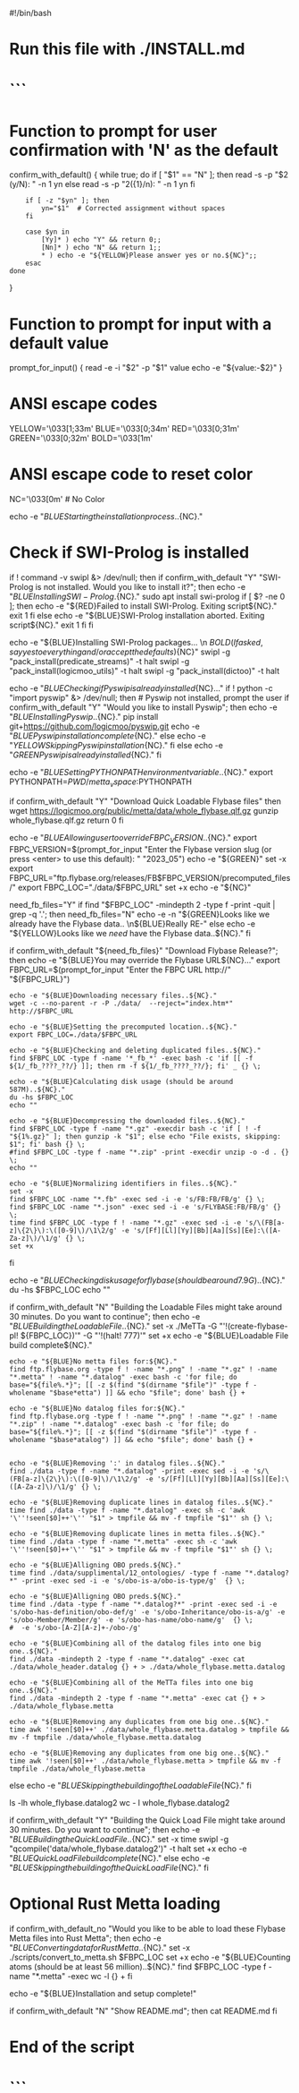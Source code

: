 #!/bin/bash
# Run this file with ./INSTALL.md
# ```

# Function to prompt for user confirmation with 'N' as the default
confirm_with_default() {
    while true; do
        if [ "$1" == "N" ]; then
            read -s -p "$2 (y/N): " -n 1 yn
        else
            read -s -p "$2 (${1}/n): " -n 1 yn
        fi

        if [ -z "$yn" ]; then
            yn="$1"  # Corrected assignment without spaces
        fi

        case $yn in
            [Yy]* ) echo "Y" && return 0;;
            [Nn]* ) echo "N" && return 1;;
            * ) echo -e "${YELLOW}Please answer yes or no.${NC}";;
        esac
    done
}



# Function to prompt for input with a default value
prompt_for_input() {
    read -e -i "$2" -p "$1" value
    echo -e "${value:-$2}"
}

# ANSI escape codes
YELLOW='\033[1;33m'
BLUE='\033[0;34m'
RED='\033[0;31m'
GREEN='\033[0;32m'
BOLD='\033[1m'
# ANSI escape code to reset color
NC='\033[0m' # No Color


echo -e "${BLUE}Starting the installation process..${NC}."

# Check if SWI-Prolog is installed
if ! command -v swipl &> /dev/null; then
    if confirm_with_default "Y" "SWI-Prolog is not installed. Would you like to install it?"; then
        echo -e "${BLUE}Installing SWI-Prolog.${NC}."
        sudo apt install swi-prolog
        if [ $? -ne 0 ]; then
            echo -e "${RED}Failed to install SWI-Prolog. Exiting script${NC}."
            exit 1
        fi
    else
        echo -e "${BLUE}SWI-Prolog installation aborted. Exiting script${NC}."
        exit 1
    fi
fi

echo -e "${BLUE}Installing SWI-Prolog packages... \n ${BOLD}(If asked, say yes to everything and/or accept the defaults)${NC}"
swipl -g "pack_install(predicate_streams)" -t halt
swipl -g "pack_install(logicmoo_utils)" -t halt
swipl -g "pack_install(dictoo)" -t halt


echo -e "${BLUE}Checking if Pyswip is already installed${NC}..."
if ! python -c "import pyswip" &> /dev/null; then
    # Pyswip not installed, prompt the user
    if confirm_with_default "Y" "Would you like to install Pyswip"; then
        echo -e "${BLUE}Installing Pyswip..${NC}."
        pip install git+https://github.com/logicmoo/pyswip.git
        echo -e "${BLUE}Pyswip installation complete${NC}."
    else
        echo -e "${YELLOW}Skipping Pyswip installation${NC}."
    fi
else
    echo -e "${GREEN}Pyswip is already installed${NC}."
fi


echo -e "${BLUE}Setting PYTHONPATH environment variable..${NC}."
export PYTHONPATH=$PWD/metta_vspace:$PYTHONPATH

if confirm_with_default "Y" "Download Quick Loadable Flybase files" then
      wget https://logicmoo.org/public/metta/data/whole_flybase.qlf.gz
      gunzip whole_flybase.qlf.gz
      return 0
fi

echo -e "${BLUE}Allowing user to override FBPC_VERSION..${NC}."
export FBPC_VERSION=$(prompt_for_input "Enter the Flybase version slug (or press <enter> to use this default): " "2023_05")
echo -e "${GREEN}"
set -x
export FBPC_URL="ftp.flybase.org/releases/FB$FBPC_VERSION/precomputed_files/"
export FBPC_LOC="./data/$FBPC_URL"
set +x
echo -e "${NC}"

need_fb_files="Y"
if find "$FBPC_LOC" -mindepth 2 -type f -print -quit | grep -q '.'; then
    need_fb_files="N"
    echo -e -n "${GREEN}Looks like we already have the Flybase data.. \n${BLUE}Really RE-"
else
   echo -e "${YELLOW}Looks like we *need* have the Flybase data..${NC}."
fi

if confirm_with_default "${need_fb_files}" "Download Flybase Release?"; then
    echo -e "${BLUE}You may override the Flybase URL${NC}..."
    export FBPC_URL=$(prompt_for_input "Enter the FBPC URL http://" "${FBPC_URL}")

    echo -e "${BLUE}Downloading necessary files..${NC}."
    wget -c --no-parent -r -P ./data/  --reject="index.htm*"  http://$FBPC_URL

    echo -e "${BLUE}Setting the precomputed location..${NC}."
    export FBPC_LOC=./data/$FBPC_URL

    echo -e "${BLUE}Checking and deleting duplicated files..${NC}."
    find $FBPC_LOC -type f -name '*_fb_*' -exec bash -c 'if [[ -f ${1/_fb_????_??/} ]]; then rm -f ${1/_fb_????_??/}; fi' _ {} \;

    echo -e "${BLUE}Calculating disk usage (should be around 587M)..${NC}."
    du -hs $FBPC_LOC
    echo ""

    echo -e "${BLUE}Decompressing the downloaded files..${NC}."
    find $FBPC_LOC -type f -name "*.gz" -execdir bash -c 'if [ ! -f "${1%.gz}" ]; then gunzip -k "$1"; else echo "File exists, skipping: $1"; fi' bash {} \;
    #find $FBPC_LOC -type f -name "*.zip" -print -execdir unzip -o -d . {} \;
    echo ""

    echo -e "${BLUE}Normalizing identifiers in files..${NC}."
    set -x
    find $FBPC_LOC -name "*.fb" -exec sed -i -e 's/FB:FB/FB/g' {} \;
    find $FBPC_LOC -name "*.json" -exec sed -i -e 's/FLYBASE:FB/FB/g' {} \;
    time find $FBPC_LOC -type f ! -name "*.gz" -exec sed -i -e 's/\(FB[a-z]\{2\}\):\([0-9]\)/\1\2/g' -e 's/[Ff][Ll][Yy][Bb][Aa][Ss][Ee]:\([A-Za-z]\)/\1/g' {} \;
    set +x

fi

echo -e "${BLUE}Checking disk usage for flybase (should be around 7.9G)..${NC}."
du -hs $FBPC_LOC
echo ""


if confirm_with_default "N" "Building the Loadable Files might take around 30 minutes. Do you want to continue"; then
    echo -e "${BLUE}Building the Loadable File..${NC}."
    set -x
    ./MeTTa -G "'!(create-flybase-pl! ${FBPC_LOC})'" -G "'!(halt! 777)'"
    set +x
    echo -e "${BLUE}Loadable File build complete${NC}."


    echo -e "${BLUE}No metta files for:${NC}."
    find ftp.flybase.org -type f ! -name "*.png" ! -name "*.gz" ! -name "*.metta" ! -name "*.datalog" -exec bash -c 'for file; do base="${file%.*}"; [[ -z $(find "$(dirname "$file")" -type f -wholename "$base*etta") ]] && echo "$file"; done' bash {} +

    echo -e "${BLUE}No datalog files for:${NC}."
    find ftp.flybase.org -type f ! -name "*.png" ! -name "*.gz" ! -name "*.zip" ! -name "*.datalog" -exec bash -c 'for file; do base="${file%.*}"; [[ -z $(find "$(dirname "$file")" -type f -wholename "$base*atalog") ]] && echo "$file"; done' bash {} +


    echo -e "${BLUE}Removing ':' in datalog files..${NC}."
    find ./data -type f -name "*.datalog" -print -exec sed -i -e 's/\(FB[a-z]\{2\}\):\([0-9]\)/\1\2/g' -e 's/[Ff][Ll][Yy][Bb][Aa][Ss][Ee]:\([A-Za-z]\)/\1/g' {} \;

    echo -e "${BLUE}Removing duplicate lines in datalog files..${NC}."
    time find ./data -type f -name "*.datalog" -exec sh -c 'awk '\''!seen[$0]++'\'' "$1" > tmpfile && mv -f tmpfile "$1"' sh {} \;

    echo -e "${BLUE}Removing duplicate lines in metta files..${NC}."
    time find ./data -type f -name "*.metta" -exec sh -c 'awk '\''!seen[$0]++'\'' "$1" > tmpfile && mv -f tmpfile "$1"' sh {} \;

    echo -e "${BLUE}Alligning OBO preds.${NC}."
    time find ./data/supplimental/12_ontologies/ -type f -name "*.datalog?*" -print -exec sed -i -e 's/obo-is-a/obo-is-type/g'  {} \;

    echo -e "${BLUE}Alligning OBO preds.${NC}."
    time find ./data -type f -name "*.datalog?*" -print -exec sed -i -e 's/obo-has-definition/obo-def/g' -e 's/obo-Inheritance/obo-is-a/g' -e 's/obo-Member/Member/g' -e 's/obo-has-name/obo-name/g'  {} \;
    #  -e 's/obo-[A-Z][A-z]+-/obo-/g'

    echo -e "${BLUE}Combining all of the datalog files into one big one..${NC}."
    find ./data -mindepth 2 -type f -name "*.datalog" -exec cat ./data/whole_header.datalog {} + > ./data/whole_flybase.metta.datalog

    echo -e "${BLUE}Combining all of the MeTTa files into one big one..${NC}."
    find ./data -mindepth 2 -type f -name "*.metta" -exec cat {} + > ./data/whole_flybase.metta

    echo -e "${BLUE}Removing any duplicates from one big one..${NC}."
    time awk '!seen[$0]++' ./data/whole_flybase.metta.datalog > tmpfile && mv -f tmpfile ./data/whole_flybase.metta.datalog

    echo -e "${BLUE}Removing any duplicates from one big one..${NC}."
    time awk '!seen[$0]++' ./data/whole_flybase.metta > tmpfile && mv -f tmpfile ./data/whole_flybase.metta


else
    echo -e "${BLUE}Skipping the building of the Loadable File${NC}."
fi

ls -lh whole_flybase.datalog2
wc - l whole_flybase.datalog2

if confirm_with_default "Y" "Building the  Quick Load File might take around 30 minutes. Do you want to continue"; then
    echo -e "${BLUE}Building the Quick Load File..${NC}."
    set -x
    time swipl -g "qcompile('data/whole_flybase.datalog2')" -t halt
    set +x
    echo -e "${BLUE}Quick Load File build complete${NC}."
else
    echo -e "${BLUE}Skipping the building of the Quick Load File${NC}."
fi

# Optional Rust Metta loading
if confirm_with_default_no "Would you like to be able to load these Flybase Metta files into Rust Metta"; then
    echo -e "${BLUE}Converting data for Rust Metta..${NC}."
    set -x
    ./scripts/convert_to_metta.sh $FBPC_LOC
    set +x
    echo -e "${BLUE}Counting atoms (should be at least 56 million)..${NC}."
    find $FBPC_LOC -type f -name "*.metta" -exec wc -l {} +
fi

echo -e "${BLUE}Installation and setup complete!"


if confirm_with_default "N" "Show README.md"; then
 cat README.md
fi

# End of the script

# ```


